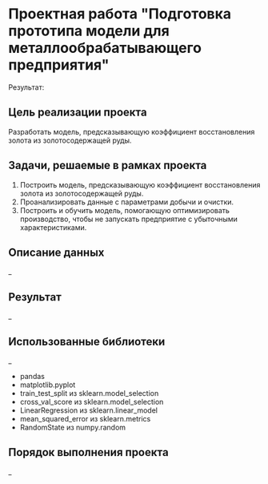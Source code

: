 # Проектная работа "Подготовка прототипа модели для металлообрабатывающего предприятия"

Результат: 
## Цель реализации проекта
Разработать модель, предсказывающую коэффициент восстановления золота из золотосодержащей руды.

## Задачи, решаемые в рамках проекта
1. Построить модель, предсказывающую коэффициент восстановления золота из золотосодержащей руды. 
2. Проанализировать данные с параметрами добычи и очистки. 
3. Построить и обучить модель, помогающую оптимизировать производство, чтобы не запускать предприятие с убыточными характеристиками.

## Описание данных
_

## Результат
_

## Использованные библиотеки
_
* pandas
* matplotlib.pyplot
* train_test_split из sklearn.model_selection 
* cross_val_score из sklearn.model_selection
* LinearRegression из sklearn.linear_model
* mean_squared_error из sklearn.metrics
* RandomState из numpy.random

## Порядок выполнения проекта
_

